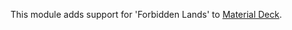 This module adds support for 'Forbidden Lands' to [Material Deck](https://github.com/MaterialFoundry/MaterialDeck).